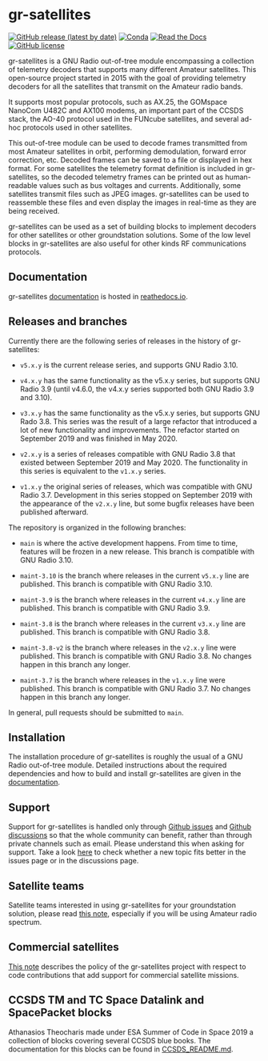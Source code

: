 # gr-satellites

[![GitHub release (latest by date)](https://img.shields.io/github/v/release/daniestevez/gr-satellites)](https://github.com/daniestevez/gr-satellites/releases/latest)
[![Conda](https://img.shields.io/conda/v/conda-forge/gnuradio-satellites)](https://anaconda.org/conda-forge/gnuradio-satellites)
[![Read the Docs](https://img.shields.io/readthedocs/gr-satellites)](https://gr-satellites.readthedocs.io/)
[![GitHub license](https://img.shields.io/github/license/daniestevez/gr-satellites)](https://github.com/daniestevez/gr-satellites/blob/main/LICENSE)

gr-satellites is a GNU Radio out-of-tree module encompassing a collection of
telemetry decoders that supports many different Amateur satellites. This
open-source project started in 2015 with the goal of providing telemetry
decoders for all the satellites that transmit on the Amateur radio bands.

It supports most popular protocols, such as AX.25, the GOMspace NanoCom U482C
and AX100 modems, an important part of the CCSDS stack, the AO-40 protocol used
in the FUNcube satellites, and several ad-hoc protocols used in other
satellites.

This out-of-tree module can be used to decode frames transmitted from most
Amateur satellites in orbit, performing demodulation, forward error correction,
etc. Decoded frames can be saved to a file or displayed in hex format. For some
satellites the telemetry format definition is included in gr-satellites, so the
decoded telemetry frames can be printed out as human-readable values such as bus
voltages and currents. Additionally, some satellites transmit files such as JPEG
images. gr-satellites can be used to reassemble these files and even display the
images in real-time as they are being received.

gr-satellites can be used as a set of building blocks to implement decoders for
other satellites or other groundstation solutions. Some of the low level blocks
in gr-satellites are also useful for other kinds RF communications protocols.

## Documentation

gr-satellites [documentation](https://gr-satellites.readthedocs.io/) is hosted in
[reathedocs.io](https://readthedocs.io/).

## Releases and branches

Currently there are the following series of releases in the history of
gr-satellites:

* `v5.x.y` is the current release series, and supports GNU Radio 3.10.

* `v4.x.y` has the same functionality as the v5.x.y series, but supports
  GNU Radio 3.9 (until v4.6.0, the v4.x.y series supported both GNU Radio
  3.9 and 3.10).

* `v3.x.y` has the same functionality as the v5.x.y series, but supports
  GNU Rado 3.8. This series was the result of a large refactor that
  introduced a lot of new functionality and improvements.
  The refactor started on September 2019 and was finished in May 2020.
   
* `v2.x.y` is a series of releases compatible with GNU Radio 3.8 that existed
  between September 2019 and May 2020. The functionality in this series is
  equivalent to the `v1.x.y` series.

* `v1.x.y` the original series of releases, which was compatible with GNU Radio
  3.7. Development in this series stopped on September 2019 with the appearance
  of the `v2.x.y` line, but some bugfix releases have been published afterward.

The repository is organized in the following branches:

* `main` is where the active development happens. From time to time, features
  will be frozen in a new release. This branch is compatible with GNU Radio 3.10.

* `maint-3.10` is the branch where releases in the current `v5.x.y` line are
  published. This branch is compatible with GNU Radio 3.10.

* `maint-3.9` is the branch where releases in the current `v4.x.y` line are
  published. This branch is compatible with GNU Radio 3.9.

* `maint-3.8` is the branch where releases in the current `v3.x.y` line are
  published. This branch is compatible with GNU Radio 3.8.

* `maint-3.8-v2` is the branch where releases in the `v2.x.y` line were
  published. This branch is compatible with GNU Radio 3.8. No changes
  happen in this branch any longer.

* `maint-3.7` is the branch where releases in the `v1.x.y` line were
  published. This branch is compatible with GNU Radio 3.7. No changes happen
  in this branch any longer.

In general, pull requests should be submitted to `main`.

## Installation

The installation procedure of gr-satellites is roughly the usual of a GNU Radio
out-of-tree module. Detailed instructions about the required dependencies and
how to build and install gr-satellites are given in the
[documentation](https://gr-satellites.readthedocs.io/).

## Support

Support for gr-satellites is handled only through
[Github issues](https://github.com/daniestevez/gr-satellites/issues)
and [Github discussions](https://github.com/daniestevez/gr-satellites/discussions)
so that the whole community can benefit, rather than through private
channels such as email. Please understand this when asking for support.
Take a look [here](https://github.com/daniestevez/gr-satellites/discussions/304) to
check whether a new topic fits better in the issues page or in the discussions page.

## Satellite teams

Satellite teams interested in using gr-satellites for your groundstation
solution, please read
[this note](https://github.com/daniestevez/gr-satellites/blob/main/satellite_teams.md),
especially if you will be using Amateur radio spectrum.

## Commercial satellites

[This note](https://github.com/daniestevez/gr-satellites/blob/main/commercial_satellites.md)
describes the policy of the gr-satellites project with respect to code
contributions that add support for commercial satellite missions.

## CCSDS TM and TC Space Datalink and SpacePacket blocks

Athanasios Theocharis made under ESA Summer of Code in Space 2019 a collection
of blocks covering several CCSDS blue books. The documentation for this blocks
can be found in
[CCSDS_README.md](https://github.com/daniestevez/gr-satellites/blob/main/CCSDS_README.md).
